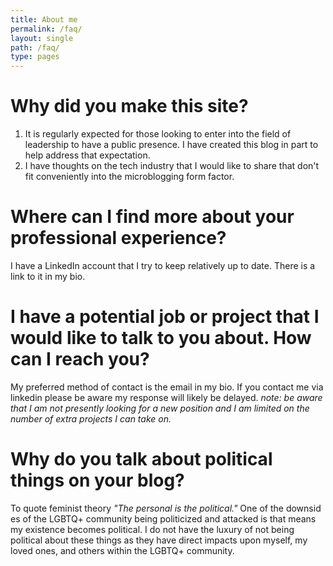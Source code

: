 ```yaml
---
title: About me
permalink: /faq/
layout: single
path: /faq/
type: pages
---
```


# Why did you make this site?
1. It is regularly expected for those looking to enter into the field of leadership to have a public presence. I have created this blog in part to help address that expectation.
2. I have thoughts on the tech industry that I would like to share that don't fit conveniently into the microblogging form factor.

# Where can I find more about your professional experience?
I have a LinkedIn account that I try to keep relatively up to date. There is a link to it in my bio.

# I have a potential job or project that I would like to talk to you about. How can I reach you?
My preferred method of contact is the email in my bio. If you contact me via linkedin please be aware my response will likely be delayed. 
*note:* _be aware that I am not presently looking for a new position and I am limited on the number of extra projects I can take on._

# Why do you talk about political things on your blog?
To quote feminist theory _"The personal is the political."_ One of the downsides of the LGBTQ+ community being politicized and attacked is that means my existence becomes political. I do not have the luxury of not being political about these things as they have direct impacts upon myself, my loved ones, and others within the LGBTQ+ community. 